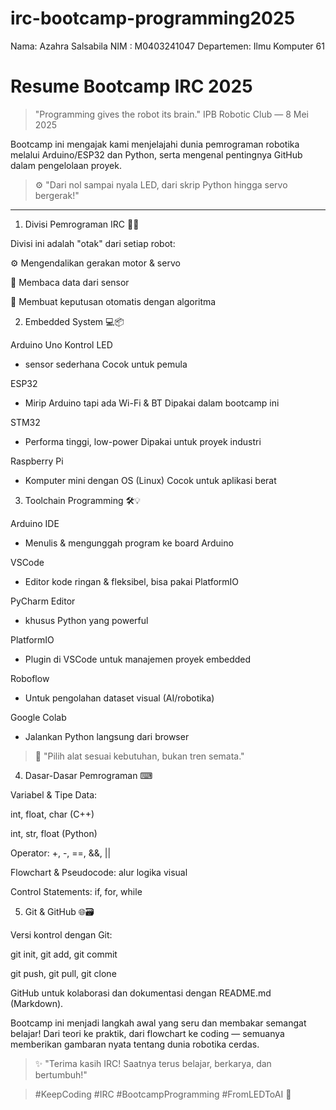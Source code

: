 # irc-bootcamp-programming2025
Nama: Azahra Salsabila 
NIM : M0403241047 
Departemen: Ilmu Komputer 61 

# Resume Bootcamp IRC 2025

> "Programming gives the robot its brain."
IPB Robotic Club — 8 Mei 2025

Bootcamp ini mengajak kami menjelajahi dunia pemrograman robotika melalui Arduino/ESP32 dan Python, serta mengenal pentingnya GitHub dalam pengelolaan proyek.

> ⚙ "Dari nol sampai nyala LED, dari skrip Python hingga servo bergerak!"

-----



1. Divisi Pemrograman IRC 🧠🤖

Divisi ini adalah "otak" dari setiap robot:

⚙ Mengendalikan gerakan motor & servo

📡 Membaca data dari sensor

🧩 Membuat keputusan otomatis dengan algoritma


2. Embedded System 💻📦

Arduino Uno	Kontrol LED
- sensor sederhana	Cocok untuk pemula
  
ESP32	
- Mirip Arduino tapi ada Wi-Fi & BT	Dipakai dalam bootcamp ini
  
STM32	
- Performa tinggi, low-power	Dipakai untuk proyek industri
  
Raspberry Pi	
- Komputer mini dengan OS (Linux)	Cocok untuk aplikasi berat


3. Toolchain Programming 🛠💡
   
Arduino IDE
- Menulis & mengunggah program ke board Arduino
  
VSCode
- Editor kode ringan & fleksibel, bisa pakai PlatformIO
  
PyCharm	Editor
- khusus Python yang powerful
  
PlatformIO
- Plugin di VSCode untuk manajemen proyek embedded
  
Roboflow
- Untuk pengolahan dataset visual (AI/robotika)
  
Google Colab
- Jalankan Python langsung dari browser



> 🧰 "Pilih alat sesuai kebutuhan, bukan tren semata."


4. Dasar-Dasar Pemrograman ⌨

Variabel & Tipe Data:

int, float, char (C++)

int, str, float (Python)


Operator: +, -, ==, &&, ||

Flowchart & Pseudocode: alur logika visual

Control Statements: if, for, while


5. Git & GitHub 🌐🗃

Versi kontrol dengan Git:

git init, git add, git commit

git push, git pull, git clone


GitHub untuk kolaborasi dan dokumentasi dengan README.md (Markdown).




Bootcamp ini menjadi langkah awal yang seru dan membakar semangat belajar!
Dari teori ke praktik, dari flowchart ke coding — semuanya memberikan gambaran nyata tentang dunia robotika cerdas.

> ✨ "Terima kasih IRC! Saatnya terus belajar, berkarya, dan bertumbuh!"



> #KeepCoding #IRC #BootcampProgramming #FromLEDToAI 🚀
